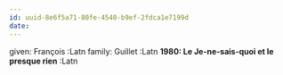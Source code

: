 ```yaml
---
id: uuid-8e6f5a71-80fe-4540-b9ef-2fdca1e7199d
date: 
---
```


given: François :Latn
family: Guillet :Latn
**1980: Le Je-ne-sais-quoi et le presque rien** :Latn